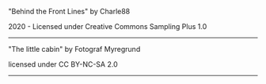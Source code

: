 "Behind the Front Lines"
by Charle88

2020 - Licensed under
Creative Commons 
Sampling Plus 1.0

---

"The little cabin"
by Fotograf Myregrund

licensed under CC BY-NC-SA 2.0 

---

